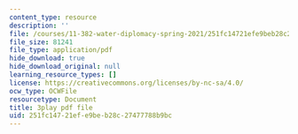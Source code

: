 ```yaml
---
content_type: resource
description: ''
file: /courses/11-382-water-diplomacy-spring-2021/251fc14721efe9beb28c27477788b9bc_neBeTYziSLo.pdf
file_size: 81241
file_type: application/pdf
hide_download: true
hide_download_original: null
learning_resource_types: []
license: https://creativecommons.org/licenses/by-nc-sa/4.0/
ocw_type: OCWFile
resourcetype: Document
title: 3play pdf file
uid: 251fc147-21ef-e9be-b28c-27477788b9bc
---
```

